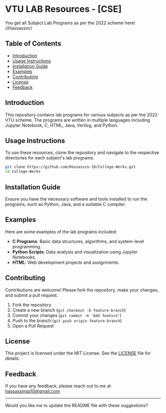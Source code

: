 # VTU LAB Resources - [CSE]

You get all Subject Lab Programs as per the 2022 scheme here! //Hassassin//

## Table of Contents
- [Introduction](#introduction)
- [Usage Instructions](#usage-instructions)
- [Installation Guide](#installation-guide)
- [Examples](#examples)
- [Contributing](#contributing)
- [License](#license)
- [Feedback](#feedback)

## Introduction
This repository contains lab programs for various subjects as per the 2022 VTU scheme. The programs are written in multiple languages including Jupyter Notebook, C, HTML, Java, Verilog, and Python.

## Usage Instructions
To use these resources, clone the repository and navigate to the respective directories for each subject's lab programs.

```sh
git clone https://github.com/Hassassin-10/College-Works.git
cd College-Works
```

## Installation Guide
Ensure you have the necessary software and tools installed to run the programs, such as Python, Java, and a suitable C compiler.

## Examples
Here are some examples of the lab programs included:
- **C Programs**: Basic data structures, algorithms, and system-level programming.
- **Python Scripts**: Data analysis and visualization using Jupyter Notebooks.
- **HTML**: Web development projects and assignments.

## Contributing
Contributions are welcome! Please fork the repository, make your changes, and submit a pull request.

1. Fork the repository
2. Create a new branch (`git checkout -b feature-branch`)
3. Commit your changes (`git commit -m 'Add feature'`)
4. Push to the branch (`git push origin feature-branch`)
5. Open a Pull Request

## License
This project is licensed under the MIT License. See the [LICENSE](https://github.com/Hassassin-10/College-Works/blob/main/LICENSE) file for details.

## Feedback
If you have any feedback, please reach out to me at hassassinsp10@gmail.com

---

Would you like me to update the README file with these suggestions?
